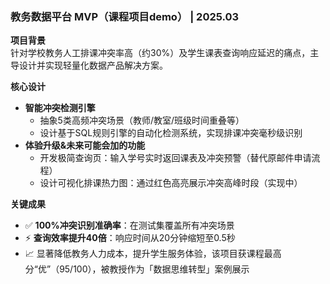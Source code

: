 ### 教务数据平台 MVP（课程项目demo） | 2025.03 
**项目背景**  
针对学校教务人工排课冲突率高（约30%）及学生课表查询响应延迟的痛点，主导设计并实现轻量化数据产品解决方案。

**核心设计**  
- **智能冲突检测引擎**  
  - 抽象5类高频冲突场景（教师/教室/班级时间重叠等）  
  - 设计基于SQL规则引擎的自动化检测系统，实现排课冲突毫秒级识别  
- **体验升级&未来可能会加的功能**  
  - 开发极简查询页：输入学号实时返回课表及冲突预警（替代原邮件申请流程）  
  - 设计可视化排课热力图：通过红⾊高亮展示冲突⾼峰时段（实现中） 

**关键成果**  
- ✅ **100%冲突识别准确率**：在测试集覆盖所有冲突场景  
- ⚡ **查询效率提升40倍**：响应时间从20分钟缩短至0.5秒  
- 📈 显著降低教务人力成本，提升学生服务体验，该项目获课程最高分“优”（95/100），被教授作为「数据思维转型」案例展示
